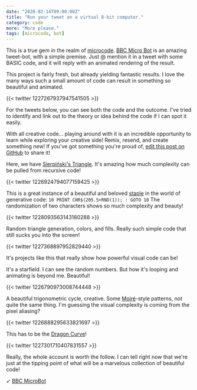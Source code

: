 ```yaml
---
date: "2020-02-14T09:00:00Z"
title: "Run your tweet on a virtual 8-bit computer."
category: code
more: "More please."
tags: [microcode, bot]
---
```


This is a true gem in the realm of [microcode](https://inspiring.online/tag/microcode/). [BBC Micro Bot](https://twitter.com/bbcmicrobot) is an amazing tweet-bot, with a simple premise. Just @ mention it in a tweet with some BASIC code, and it will reply with an animated rendering of the result.

This project is fairly fresh, but already yielding fantastic results. I love the many ways such a small amount of code can result in something so beautiful and animated.

{{< twitter 1227267937947541505 >}}

For the tweets below, you can see both the code and the outcome. I've tried to identify and link out to the theory or idea behind the code if I can spot it easily.

With all creative code... playing around with it is an incredible opportunity to learn while exploring your creative side! Remix, resend, and create something new! If you've got something you're proud of, [edit this post on GitHub](https://github.com/tholman/inspiring-online/blob/master/content/posts/2020-02-15-eight-bit-code.md) to share it!

Here, we have [Sierpiński's Triangle](https://en.wikipedia.org/wiki/Sierpi%C5%84ski_triangle). It's amazing how much complexity can be pulled from recursive code!

{{< twitter 1226924794077159425 >}}

This is a great instance of a beautiful and beloved [staple](https://10print.org/) in the world of generative code: `10 PRINT CHR$(205.5+RND(1)); : GOTO 10` The randomization of two characters shows so much complexity and beauty!

{{< twitter 1228093563143180288 >}}

Random triangle generation, colors, and fills. Really such simple code that still sucks you into the screen!

{{< twitter 1227368897952829440 >}}

It's projects like this that really show how powerful visual code can be!

<!--more-->

It's a starfield. I can see the random numbers. But how it's looping and animating is beyond me. Beautiful!

{{< twitter 1226790973008744448 >}}

A beautiful trigonometric cycle, creative. Some [Moiré](https://en.wikipedia.org/wiki/Moir%C3%A9_pattern)-style patterns, not quite the same thing. I'm guessing the visual complexity is coming from the pixel aliasing?

{{< twitter 1226888295633821697 >}}

This has to be the [Dragon Curve](https://en.wikipedia.org/wiki/Dragon_curve)!

{{< twitter 1227301710407831557 >}}

Really, the whole account is worth the follow. I can tell right now that we're just at the tipping point of what will be a marvelous collection of beautiful code!

➶ [BBC MicroBot](https://twitter.com/bbcmicrobot/)
